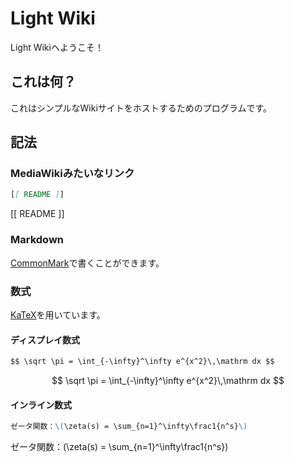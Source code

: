 # Light Wiki
Light Wikiへようこそ！

## これは何？
これはシンプルなWikiサイトをホストするためのプログラムです。

## 記法
### MediaWikiみたいなリンク
```markdown
[[ README ]]
```
[[ README ]]

### Markdown
[CommonMark](https://commonmark.org)で書くことができます。

### 数式
[KaTeX](https://katex.org/)を用いています。

#### ディスプレイ数式

```markdown
$$ \sqrt \pi = \int_{-\infty}^\infty e^{x^2}\,\mathrm dx $$
```
$$ \sqrt \pi = \int_{-\infty}^\infty e^{x^2}\,\mathrm dx $$

#### インライン数式

```markdown
ゼータ関数：\(\zeta(s) = \sum_{n=1}^\infty\frac1{n^s}\)
```
ゼータ関数：\(\zeta(s) = \sum_{n=1}^\infty\frac1{n^s}\)

